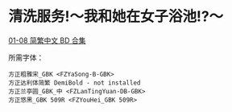 # 清洗服务!～我和她在女子浴池!?～

[01-08 简繁中文 BD 合集](https://github.com/Nekomoekissaten-SUB/Nekomoekissaten-Storage/releases/download/subtitle_pkg/Araiya-san_BD_zho.7z)

所需字体：
```
方正粗雅宋_GBK <FZYaSong-B-GBK>
方正达利体简繁 DemiBold - not installed
方正兰亭圆_GBK_中 <FZLanTingYuan-DB-GBK>
方正悠黑_GBK 509R <FZYouHei_GBK 509R>
```